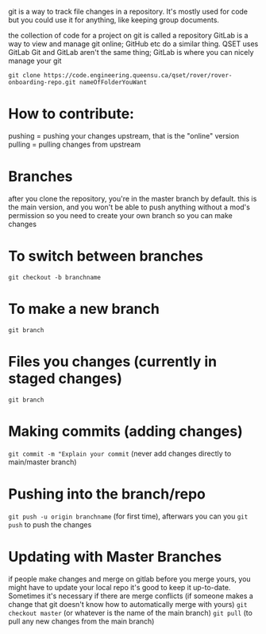 git is a way to track file changes in a repository. It's mostly used for code but you could use it for anything, like keeping group documents.

the collection of code for a project on git is called a repository
GitLab is a way to view and manage git online; GitHub etc do a similar thing. QSET uses GitLab
Git and GitLab aren't the same thing; GitLab is where you can nicely manage your git


`git clone https://code.engineering.queensu.ca/qset/rover/rover-onboarding-repo.git nameOfFolderYouWant`

# How to contribute:
pushing = pushing your changes upstream, that is the "online" version
pulling = pulling changes from upstream

# Branches
after you clone the repository, you're in the master branch by default. this is the main version, and you won't be able to push anything without a mod's permission
so you need to create your own branch so you can make changes

# To switch between branches
`git checkout -b branchname`

# To make a new branch
`git branch`

# Files you changes (currently in staged changes)
`git branch`

# Making commits (adding changes)
`git commit -m "Explain your commit`
(never add changes directly to main/master branch)

# Pushing into the branch/repo
`git push -u origin branchname` (for first time), afterwars you can you `git push` to push the changes


# Updating with Master Branches
if people make changes and merge on gitlab before you merge yours, you might have to update your local repo
it's good to keep it up-to-date. Sometimes it's necessary if there are merge conflicts (if someone makes a change that git doesn't know how to automatically merge with yours)
`git checkout master` (or whatever is the name of the main branch)
`git pull` (to pull any new changes from the main branch)


